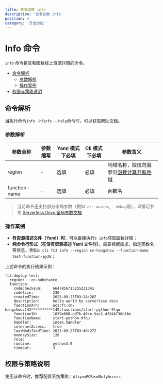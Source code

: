 ```yaml
---
title: 查看函数 info
description: '查看函数 info'
position: 3
category: '其他功能'
---
```


# Info 命令

`info` 命令是查看函数线上资源详情的命令。

- [命令解析](#命令解析)
  - [参数解析](#参数解析)
  - [操作案例](#操作案例)
- [权限与策略说明](#权限与策略说明)

## 命令解析

当执行命令`info -h`/`info --help`命令时，可以获取帮助文档。

### 参数解析

| 参数全称      | 参数缩写 | Yaml 模式下必填 | Cli 模式下必填 | 参数含义                                                                                                               |
| ------------- | -------- | --------------- | -------------- | ---------------------------------------------------------------------------------------------------------------------- |
| region        | -        | 选填            | 必填           | 地域名称，取值范围参见[函数计算开服地域](https://www.alibabacloud.com/help/zh/fc/product-overview/region-availability) |
| function-name | -        | 选填            | 必填           | 函数名                                                                                                                 |

> 当前命令还支持部分全局参数（例如`-a/--access`, `--debug`等），详情可参考 [Serverless Devs 全局参数文档](https://serverless-devs.com/serverless-devs/command/readme#全局参数)

### 操作案例

- **有资源描述文件（Yaml）时**，可以直接执行`s info`获取函数详情；
- **纯命令行形式（在没有资源描述 Yaml 文件时）**，需要根据需求，指定函数名等信息，例如`s cli fc3 info --region cn-hangzhou --function-name test-function-py36`；

上述命令的执行结果示例：

```text
fc3-deploy-test:
  region:   cn-huhehaote
  function:
    codeChecksum:     6647856715255221341
    codeSize:         230
    createdTime:      2023-09-25T03:24:28Z
    description:      hello world by serverless devs
    functionArn:      acs:fc:cn-hangzhou:143**********149:functions/start-python-9fqu
    functionId:       1039e868-dd7b-40ce-9ac1-4f04b730d16e
    functionName:     start-python-9fqu
    handler:          index.handler
    internetAccess:   true
    lastModifiedTime: 2023-09-25T03:40:27Z
    memorySize:       128
    role:
    runtime:          python3.9
    timeout:          3
```

## 权限与策略说明

使用该命令时，推荐配置系统策略：`AliyunFCReadOnlyAccess`
